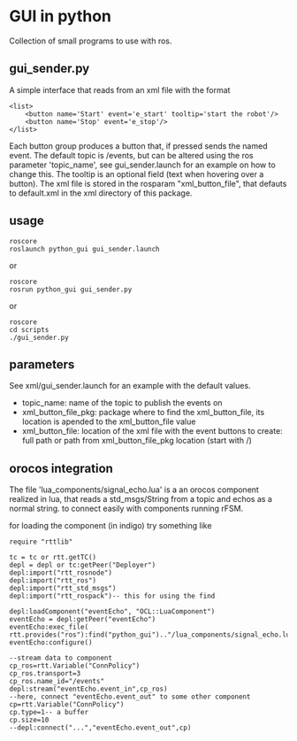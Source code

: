 GUI in python
================================

Collection of small programs to use with ros.

gui_sender.py
-------------------------
A simple interface that reads from an xml file with the format

```
<list>
    <button name='Start' event='e_start' tooltip='start the robot'/>
    <button name='Stop' event='e_stop'/>
</list>
```

Each button group produces a button that, if pressed sends the named event.
The default topic is /events, but can be altered using the ros parameter 'topic_name', see gui_sender.launch for an example on how to change this.
The tooltip is an optional field (text when hovering over a button).
The xml file is stored in the rosparam "xml_button_file", that defauts to default.xml in the xml directory of this package.

usage
-----
```
roscore
roslaunch python_gui gui_sender.launch
```
or
```
roscore
rosrun python_gui gui_sender.py
```
or
```
roscore
cd scripts
./gui_sender.py
```

parameters
----------
See xml/gui_sender.launch for an example with the default values.

 * topic\_name: name of the topic to publish the events on
 * xml\_button\_file\_pkg: package where to find the xml\_button\_file, its location is apended to the xml\_button\_file value
 * xml\_button\_file: location of the xml file with the event buttons to create: full path or path from xml\_button\_file\_pkg location (start with /)

orocos integration
-----
The file 'lua_components/signal_echo.lua'  is a an orocos component realized in lua, that reads a std_msgs/String from a topic and echos as a normal string.
to connect easily with components running rFSM.  

for loading the component (in indigo) try something like
```
require "rttlib"

tc = tc or rtt.getTC()
depl = depl or tc:getPeer("Deployer")
depl:import("rtt_rosnode")
depl:import("rtt_ros")
depl:import("rtt_std_msgs")
depl:import("rtt_rospack")-- this for using the find

depl:loadComponent("eventEcho", "OCL::LuaComponent")
eventEcho = depl:getPeer("eventEcho")
eventEcho:exec_file( rtt.provides("ros"):find("python_gui").."/lua_components/signal_echo.lua")
eventEcho:configure()

--stream data to component
cp_ros=rtt.Variable("ConnPolicy")
cp_ros.transport=3
cp_ros.name_id="/events"
depl:stream("eventEcho.event_in",cp_ros)
--here, connect "eventEcho.event_out" to some other component
cp=rtt.Variable("ConnPolicy")
cp.type=1-- a buffer
cp.size=10
--depl:connect("...","eventEcho.event_out",cp)
```

